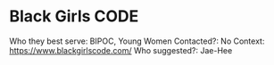 # Black Girls CODE

Who they best serve: BIPOC, Young Women
Contacted?: No
Context: https://www.blackgirlscode.com/
Who suggested?: Jae-Hee